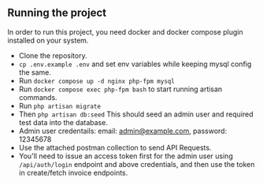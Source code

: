 ## Running the project

In order to run this project, you need docker and docker compose plugin installed on your system.

- Clone the repository.
- `cp .env.example .env` and set env variables while keeping mysql config the same.
- Run `docker compose up -d nginx php-fpm mysql`
- Run `docker compose exec php-fpm bash` to start running artisan commands.
- Run `php artisan migrate`
- Then `php artisan db:seed` This should seed an admin user and required test data into the database.
- Admin user credentails: email: admin@example.com, password: 12345678
- Use the attached postman collection to send API Requests.
- You'll need to issue an access token first for the admin user using `/api/auth/login` endpoint and above credentials, and then use the token in create/fetch invoice endpoints.
